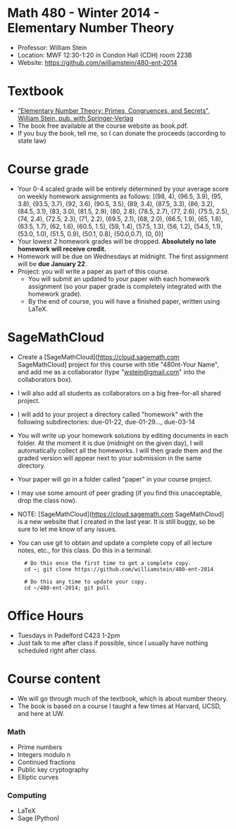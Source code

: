 # Math 480 - Winter 2014 - Elementary Number Theory

- Professor: William Stein
- Location:  MWF 12:30-1:20 in Condon Hall (CDH) room 223B
- Website: <https://github.com/williamstein/480-ent-2014>

# Textbook

- ["Elementary Number Theory: Primes, Congruences, and Secrets", William Stein, pub. with Springer-Verlag](http://wstein.org/ent)
- The book free available at the course website as book.pdf.
- If you buy the book, tell me, so I can donate the proceeds (according to state law)

# Course grade

- Your 0-4 scaled grade will be entirely determined by your average score on weekly homework assignments as follows:
    [(98, 4), (96.5, 3.9), (95, 3.8), (93.5, 3.7), (92, 3.6), (90.5, 3.5), (89, 3.4), (87.5, 3.3), (86, 3.2), (84.5, 3.1), (83, 3.0), (81.5, 2.9), (80, 2.8), (78.5, 2.7), (77, 2.6), (75.5, 2.5), (74, 2.4), (72.5, 2.3), (71, 2.2), (69.5, 2.1), (68, 2.0), (66.5, 1.9), (65, 1.8), (63.5, 1.7), (62, 1.6), (60.5, 1.5), (59, 1.4), (57.5, 1.3), (56, 1.2), (54.5, 1.1), (53.0, 1.0), (51.5, 0.9), (50.1, 0.8), (50.0,0.7), (0, 0)]
- Your lowest 2 homework grades will be dropped.  **Absolutely no late homework will receive credit.**
- Homework will be due on Wednesdays at midnight.  The first assignment will be **due January 22**. 
- Project: you will write a paper as part of this course.
   - You will submit an updated to your paper with each homework assignment (so your paper grade is completely integrated with the homework grade).
   - By the end of course, you will have a finished paper, written using LaTeX.

# SageMathCloud

- Create a [SageMathCloud](https://cloud.sagemath.com SageMathCloud] project for this course with title "480nt-Your Name", and add me as a collaborator (type "wstein@gmail.com" into the collaborators box).
- I will also add all students as collaborators on a big free-for-all shared project.
- I will add to your project a directory called "homework" with the following subdirectories: due-01-22, due-01-29..., due-03-14
- You will write up your homework solutions by editing documents in each folder.  At the moment it is due (midnight on the given day), I will automatically collect all the homeworks.  I will then grade them and the graded version will appear next to your submission in the same directory.
- Your paper will go in a folder called "paper" in your course project.
- I may use some amount of peer grading (if you find this unacceptable, drop the class now).
- NOTE: [SageMathCloud](https://cloud.sagemath.com SageMathCloud]  is a new website that I created in the last year.  It is still buggy, so be sure to let me know of any issues.
- You can use git to obtain and update a complete copy of all lecture notes, etc., for this class.  Do this in a terminal:

        # Do this once the first time to get a complete copy.
        cd ~; git clone https://github.com/williamstein/480-ent-2014

        # Do this any time to update your copy.
        cd ~/480-ent-2014; git pull


# Office Hours

- Tuesdays in Padelford C423 1-2pm
- Just talk to me after class if possible, since I usually have nothing scheduled right after class.

# Course content

- We will go through much of the textbook, which is about number theory.
- The book is based on a course I taught a few times at Harvard, UCSD, and here at UW.

### Math

 - Prime numbers
 - Integers modulo n
 - Continued fractions
 - Public key cryptography
 - Elliptic curves

### Computing

 - LaTeX
 - Sage (Python)









